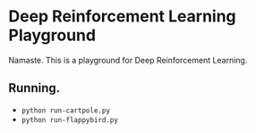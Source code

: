 # Deep Reinforcement Learning Playground

Namaste. This is a playground for Deep Reinforcement Learning.

## Running.

- `python run-cartpole.py`
- `python run-flappybird.py`
